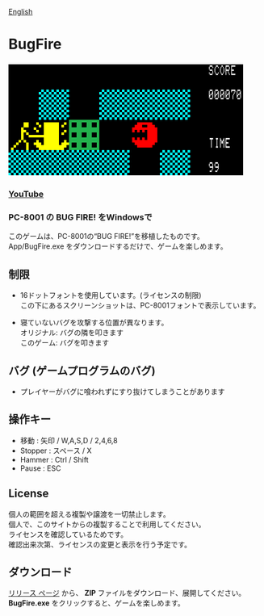 [English](index.md)
# BugFire 
### ![Game](https://raw.githubusercontent.com/shg-eo/BugFire/master/Pic/Game0.png)
### [YouTube](https://youtu.be/eL5zOH_6P_U)  
### PC-8001 の BUG FIRE! をWindowsで

このゲームは、PC-8001の“BUG FIRE!”を移植したものです。  
App/BugFire.exe をダウンロードするだけで、ゲームを楽しめます。  

## 制限
- 16ドットフォントを使用しています。(ライセンスの制限)  
この下にあるスクリーンショットは、PC-8001フォントで表示しています。

- 寝ていないバグを攻撃する位置が異なります。  
オリジナル: バグの隣を叩きます  
このゲーム: バグを叩きます  

## バグ (ゲームプログラムのバグ)
- プレイヤーがバグに喰われずにすり抜けてしまうことがあります  

## 操作キー
* 移動 : 矢印 / W,A,S,D / 2,4,6,8
* Stopper : スペース / X
* Hammer : Ctrl / Shift
* Pause : ESC

## License
個人の範囲を超える複製や譲渡を一切禁止します。  
個人で、このサイトからの複製することで利用してください。  
ライセンスを確認しているためです。    
確認出来次第、ライセンスの変更と表示を行う予定です。  

## ダウンロード
[リリース ページ](https://github.com/shg-eo/BugFire/releases) から、
**ZIP** ファイルをダウンロード、展開してください。  
**BugFire.exe** をクリックすると、ゲームを楽しめます。  

